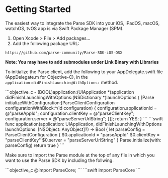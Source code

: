 # Getting Started

The easiest way to integrate the Parse SDK into your iOS, iPadOS, macOS, watchOS, tvOS app is via Swift Package Manager (SPM).

1. Open Xcode > File > Add packages...
2. Add the following package URL:

```
https://github.com/parse-community/Parse-SDK-iOS-OSX
```

**Note: You may have to add submodules under Link Binary with Libraries**

To initialize the Parse client, add the following to your AppDelegate.swift file (AppDelegate.m for Objective-C), in the `application:didFinishLaunchingWithOptions:` method.

<div class="language-toggle" markdown="1">
```objective_c
- (BOOL)application:(UIApplication *)application didFinishLaunchingWithOptions:(NSDictionary *)launchOptions {
 [Parse initializeWithConfiguration:[ParseClientConfiguration configurationWithBlock:^(id<ParseMutableClientConfiguration> configuration) {
        configuration.applicationId = @"parseAppId";
        configuration.clientKey = @"parseClientKey";
        configuration.server = @"parseServerUrlString";
    }]];
	return YES;
}
```
```swift
func application(application: UIApplication, didFinishLaunchingWithOptions launchOptions: [NSObject: AnyObject]?) -> Bool {
        let parseConfig = ParseClientConfiguration {
            $0.applicationId = "parseAppId"
            $0.clientKey = "parseClientKey"
            $0.server = "parseServerUrlString"
        }
        Parse.initialize(with: parseConfig)
        return true
}
```
</div>

Make sure to import the Parse module at the top of any file in which you want to use the Parse SDK by including the follwing.

<div class="language-toggle" markdown="1">
```objective_c
@import ParseCore;
```
```swift
import ParseCore
```
</div>
